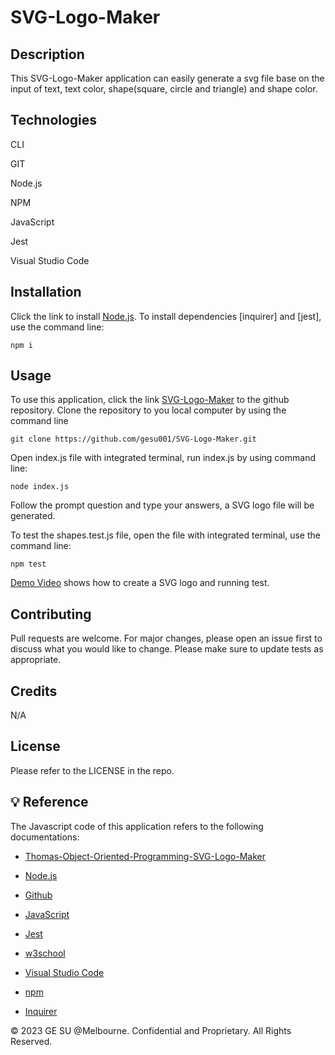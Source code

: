 # SVG-Logo-Maker


## Description

This SVG-Logo-Maker application can easily generate a svg file base on the input of text, text color, shape(square, circle and triangle) and shape color.

## Technologies

CLI

GIT

Node.js

NPM

JavaScript

Jest

Visual Studio Code

## Installation 

Click the link to install [Node.js](https://nodejs.org/en). To install dependencies [inquirer] and [jest], use the command line: 

```
npm i
```

## Usage

To use this application, click the link [SVG-Logo-Maker](https://github.com/gesu001/SVG-Logo-Maker.git) to the github repository. Clone the repository to you local computer by using the command line
```
git clone https://github.com/gesu001/SVG-Logo-Maker.git
```

Open index.js file with integrated terminal, run index.js by using command line:

```
node index.js
```

Follow the prompt question and type your answers, a SVG logo file will be generated. 

To test the shapes.test.js file, open the file with integrated terminal, use the command line:

```
npm test
```

[Demo Video](https://drive.google.com/file/d/159CxnIb96mwKR3CuPFzlkR5TTlZoqnKf/view?usp=sharing) shows how to create a SVG logo and running test.

## Contributing

Pull requests are welcome. For major changes, please open an issue first to discuss what you would like to change. Please make sure to update tests as appropriate.

## Credits

N/A

## License

Please refer to the LICENSE in the repo.

## 💡 Reference

The Javascript code of this application refers to the following documentations:

* [Thomas-Object-Oriented-Programming-SVG-Logo-Maker](https://github.com/ThomasCalle/Thomas-Object-Oriented-Programming-SVG-Logo-Maker/blob/main/index.js)

* [Node.js](https://nodejs.org/en)

* [Github](https://github.com/)

* [JavaScript](https://developer.mozilla.org/en-US/docs/Web/JavaScript)

* [Jest](https://jestjs.io/)

* [w3school](https://www.w3schools.com/js/default.asp)

* [Visual Studio Code](https://code.visualstudio.com/)

* [npm](https://www.npmjs.com/package/inquirer)

* [Inquirer](https://www.npmjs.com/package/inquirer)

© 2023 GE SU @Melbourne. Confidential and Proprietary. All Rights Reserved.
